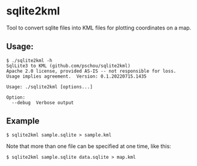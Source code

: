 # sqlite2kml

Tool to convert sqlite files into KML files for plotting coordinates on a map.


## Usage:

```
$ ./sqlite2kml -h
SqlLite3 to KML (github.com/pschou/sqlite2kml)
Apache 2.0 license, provided AS-IS -- not responsible for loss.
Usage implies agreement.  Version: 0.1.20220715.1435

Usage: ./sqlite2kml [options...]

Option:
  --debug  Verbose output
```

## Example

```
$ sqlite2kml sample.sqlite > sample.kml
```

Note that more than one file can be specified at one time, like this:

```
$ sqlite2kml sample.sqlite data.sqlite > map.kml
```
